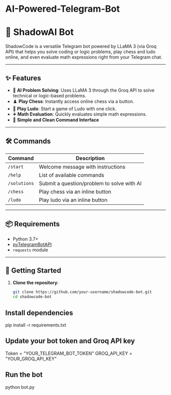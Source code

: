 # AI-Powered-Telegram-Bot
# 🤖 ShadowAI Bot

ShadowCode is a versatile Telegram bot powered by LLaMA 3 (via Groq API) that helps you solve coding or logic problems, play chess and ludo online, and even evaluate math expressions right from your Telegram chat.

---

## ✨ Features

- 🧠 **AI Problem Solving**: Uses LLaMA 3 through the Groq API to solve technical or logic-based problems.
- ♟️ **Play Chess**: Instantly access online chess via a button.
- 🎲 **Play Ludo**: Start a game of Ludo with one click.
- ➕ **Math Evaluation**: Quickly evaluates simple math expressions.
- 🤖 **Simple and Clean Command Interface**

---

## 🛠️ Commands

| Command       | Description                                      |
|---------------|--------------------------------------------------|
| `/start`      | Welcome message with instructions                |
| `/help`       | List of available commands                       |
| `/solutions`  | Submit a question/problem to solve with AI       |
| `/chess`      | Play chess via an inline button                  |
| `/ludo`       | Play ludo via an inline button                   |

---

## 📦 Requirements

- Python 3.7+
- [pyTelegramBotAPI](https://pypi.org/project/pyTelegramBotAPI/)
- `requests` module

---

## 🚀 Getting Started

1. **Clone the repository**:
   ```bash
   git clone https://github.com/your-username/shadowcode-bot.git
   cd shadowcode-bot
## Install dependencies
pip install -r requirements.txt

## Update your bot token and Groq API key
Token = "YOUR_TELEGRAM_BOT_TOKEN"
GROQ_API_KEY = "YOUR_GROQ_API_KEY"

## Run the bot
python bot.py

